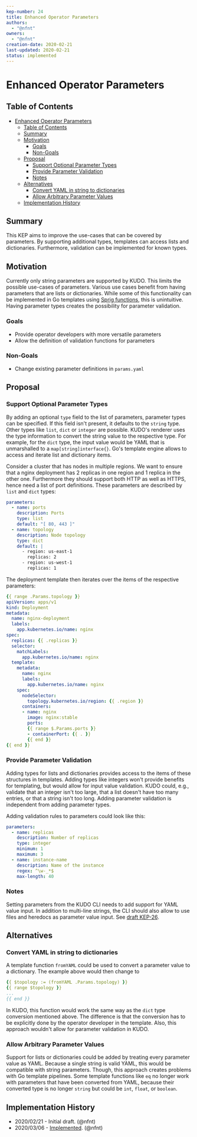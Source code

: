 ```yaml
---
kep-number: 24
title: Enhanced Operator Parameters
authors:
  - "@nfnt"
owners:
  - "@nfnt"
creation-date: 2020-02-21
last-updated: 2020-02-21
status: implemented
---
```


# Enhanced Operator Parameters

## Table of Contents

- [Enhanced Operator Parameters](#enhanced-operator-parameters)
  - [Table of Contents](#table-of-contents)
  - [Summary](#summary)
  - [Motivation](#motivation)
    - [Goals](#goals)
    - [Non-Goals](#non-goals)
  - [Proposal](#proposal)
    - [Support Optional Parameter Types](#support-optional-parameter-types)
    - [Provide Parameter Validation](#provide-parameter-validation)
    - [Notes](#notes)
  - [Alternatives](#alternatives)
    - [Convert YAML in string to dictionaries](#convert-yaml-in-string-to-dictionaries)
    - [Allow Arbitrary Parameter Values](#allow-arbitrary-parameter-values)
  - [Implementation History](#implementation-history)

## Summary

This KEP aims to improve the use-cases that can be covered by parameters. By supporting additional types, templates can access lists and dictionaries. Furthermore, validation can be implemented for known types.

## Motivation

Currently only string parameters are supported by KUDO. This limits the possible use-cases of parameters. Various use cases benefit from having parameters that are lists or dictionaries. While some of this functionality can be implemented in Go templates using [Sprig functions][1], this is unintuitive.
Having parameter types creates the possibility for parameter validation.

### Goals

- Provide operator developers with more versatile parameters
- Allow the definition of validation functions for parameters

### Non-Goals

- Change existing parameter definitions in `params.yaml`

## Proposal

### Support Optional Parameter Types

By adding an optional `type` field to the list of parameters, parameter types can be specified. If this field isn't present, it defaults to the `string` type. Other types like `list`, `dict` or `integer` are possible. KUDO's renderer uses the type information to convert the string value to the respective type. For example, for the `dict` type, the input value would be YAML that is unmarshalled to a `map[string]interface{}`. Go's template engine allows to access and iterate list and dictionary items.

Consider a cluster that has nodes in multiple regions. We want to ensure that a nginx deployment has 2 replicas in one region and 1 replica in the other one. Furthermore they should support both HTTP as well as HTTPS, hence need a list of port definitions. These parameters are described by `list` and `dict` types:

```yaml
parameters:
  - name: ports
    description: Ports
    type: list
    default: "[ 80, 443 ]"
  - name: topology
    description: Node topology
    type: dict
    default: |
      - region: us-east-1
        replicas: 2
      - region: us-west-1
        replicas: 1
```

The deployment template then iterates over the items of the respective parameters:

```yaml
{{ range .Params.topology }}
apiVersion: apps/v1
kind: Deployment
metadata:
  name: nginx-deployment
  labels:
    app.kubernetes.io/name: nginx
spec:
  replicas: {{ .replicas }}
  selector:
    matchLabels:
      app.kubernetes.io/name: nginx
  template:
    metadata:
      name: nginx
      labels:
        app.kubernetes.io/name: nginx
    spec:
      nodeSelector:
        topology.kubernetes.io/region: {{ .region }}
      containers:
      - name: nginx
        image: nginx:stable
        ports:
        {{ range $.Params.ports }}
        - containerPort: {{ . }}
        {{ end }}
{{ end }}
```

### Provide Parameter Validation

Adding types for lists and dictionaries provides access to the items of these structures in templates. Adding types like integers won't provide benefits for templating, but would allow for input value validation. KUDO could, e.g., validate that an integer isn't too large, that a list doesn't have too many entries, or that a string isn't too long. Adding parameter validation is independent from adding parameter types.

Adding validation rules to parameters could look like this:

```yaml
parameters:
  - name: replicas
    description: Number of replicas
    type: integer
    minimum: 1
    maximum: 3
  - name: instance-name
    description: Name of the instance
    regex: ^\w-_*$
    max-length: 40
```

### Notes

Setting parameters from the KUDO CLI needs to add support for YAML value input. In addition to multi-line strings, the CLI should also allow to use files and heredocs as parameter value input. See [draft KEP-26](https://github.com/kudobuilder/kudo/pull/1364).

## Alternatives

### Convert YAML in string to dictionaries

A template function `fromYAML` could be used to convert a parameter value to a dictionary. The example above would then change to

```yaml
{{ $topology := (fromYAML .Params.topology) }}
{{ range $topology }}
...
{{ end }}
```

In KUDO, this function would work the same way as the `dict` type conversion mentioned above. The difference is that the conversion has to be explicitly done by the operator developer in the template. Also, this approach wouldn't allow for parameter validation in KUDO.

### Allow Arbitrary Parameter Values

Support for lists or dictionaries could be added by treating every parameter value as YAML. Because a single string is valid YAML, this would be compatible with string parameters. Though, this approach creates problems with Go template pipelines. Some template functions like `eq` no longer work with parameters that have been converted from YAML, because their converted type is no longer `string` but could be `int`, `float`, or `boolean`.

## Implementation History

- 2020/02/21 - Initial draft. (@nfnt)
- 2020/03/06 - [Implemented](https://github.com/kudobuilder/kudo/pull/1376). (@nfnt)

[1]: http://masterminds.github.io/sprig/
